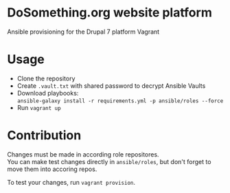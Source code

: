DoSomething.org website platform
================

Ansible provisioning for the Drupal 7 platform Vagrant

Usage
================

- Clone the repository
- Create `.vault.txt` with shared password to decrypt Ansible Vaults
- Download playbooks:  
  `ansible-galaxy install -r requirements.yml -p ansible/roles --force`
- Run `vagrant up`

Contribution
================

Changes must be made in according role repositores.  
You can make test changes directly in `ansible/roles`, but don't forget
to move them into accoring repos.

To test your changes, run `vagrant provision`.
